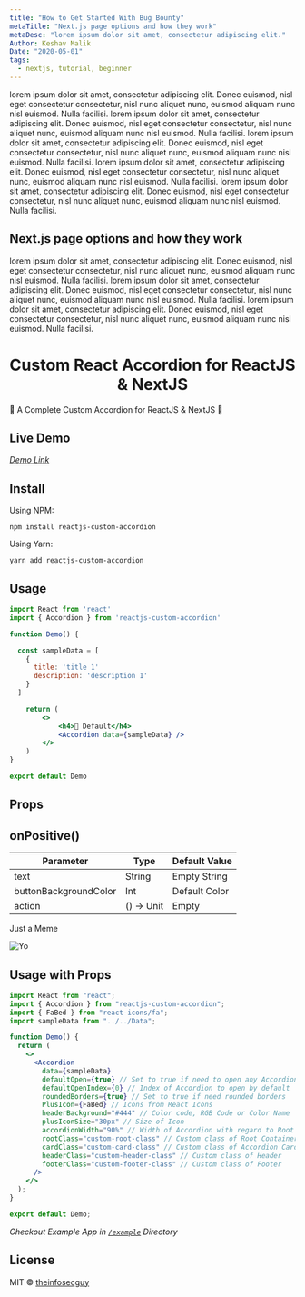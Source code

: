 ```yaml
---
title: "How to Get Started With Bug Bounty"
metaTitle: "Next.js page options and how they work"
metaDesc: "lorem ipsum dolor sit amet, consectetur adipiscing elit."
Author: Keshav Malik
Date: "2020-05-01"
tags:
  - nextjs, tutorial, beginner
---
```


lorem ipsum dolor sit amet, consectetur adipiscing elit. Donec euismod, nisl eget consectetur consectetur, nisl nunc aliquet nunc, euismod aliquam nunc nisl euismod. Nulla facilisi. lorem ipsum dolor sit amet, consectetur adipiscing elit. Donec euismod, nisl eget consectetur consectetur, nisl nunc aliquet nunc, euismod aliquam nunc nisl euismod. Nulla facilisi. lorem ipsum dolor sit amet, consectetur adipiscing elit. Donec euismod, nisl eget consectetur consectetur, nisl nunc aliquet nunc, euismod aliquam nunc nisl euismod. Nulla facilisi. lorem ipsum dolor sit amet, consectetur adipiscing elit. Donec euismod, nisl eget consectetur consectetur, nisl nunc aliquet nunc, euismod aliquam nunc nisl euismod. Nulla facilisi. lorem ipsum dolor sit amet, consectetur adipiscing elit. Donec euismod, nisl eget consectetur consectetur, nisl nunc aliquet nunc, euismod aliquam nunc nisl euismod. Nulla facilisi.

## Next.js page options and how they work

lorem ipsum dolor sit amet, consectetur adipiscing elit. Donec euismod, nisl eget consectetur consectetur, nisl nunc aliquet nunc, euismod aliquam nunc nisl euismod. Nulla facilisi. lorem ipsum dolor sit amet, consectetur adipiscing elit. Donec euismod, nisl eget consectetur consectetur, nisl nunc aliquet nunc, euismod aliquam nunc nisl euismod. Nulla facilisi. lorem ipsum dolor sit amet, consectetur adipiscing elit. Donec euismod, nisl eget consectetur consectetur, nisl nunc aliquet nunc, euismod aliquam nunc nisl euismod. Nulla facilisi.

# <center> Custom React Accordion for ReactJS & NextJS </center>

🚀 A Complete Custom Accordion for ReactJS &amp; NextJS 🚀

## Live Demo

_[Demo Link](https://theinfosecguy.github.io/reactjs-custom-accordion/)_

## Install

Using NPM:

```
npm install reactjs-custom-accordion
```

Using Yarn:

```
yarn add reactjs-custom-accordion
```

## Usage

```jsx
import React from 'react'
import { Accordion } from 'reactjs-custom-accordion'

function Demo() {

  const sampleData = [
    {
      title: 'title 1'
      description: 'description 1'
    }
  ]

    return (
        <>
            <h4>🚀 Default</h4>
            <Accordion data={sampleData} />
        </>
    )
}

export default Demo
```

## Props

## onPositive()

| Parameter             | Type       | Default Value |
| --------------------- | ---------- | ------------- |
| text                  | String     | Empty String  |
| buttonBackgroundColor | Int        | Default Color |
| action                | () -> Unit | Empty         |


Just a Meme

![Yo](https://images.unsplash.com/photo-1651627314734-46bdc9212ddc?ixlib=rb-1.2.1&ixid=MnwxMjA3fDB8MHxwaG90by1wYWdlfHx8fGVufDB8fHx8&auto=format&fit=crop&w=387&q=80)


## Usage with Props

```jsx
import React from "react";
import { Accordion } from "reactjs-custom-accordion";
import { FaBed } from "react-icons/fa";
import sampleData from "../../Data";

function Demo() {
  return (
    <>
      <Accordion
        data={sampleData}
        defaultOpen={true} // Set to true if need to open any Accordion by default
        defaultOpenIndex={0} // Index of Accordion to open by default
        roundedBorders={true} // Set to true if need rounded borders
        PlusIcon={FaBed} // Icons from React Icons
        headerBackground="#444" // Color code, RGB Code or Color Name
        plusIconSize="30px" // Size of Icon
        accordionWidth="90%" // Width of Accordion with regard to Root Container
        rootClass="custom-root-class" // Custom class of Root Container
        cardClass="custom-card-class" // Custom class of Accordion Card
        headerClass="custom-header-class" // Custom class of Header
        footerClass="custom-footer-class" // Custom class of Footer
      />
    </>
  );
}

export default Demo;
```

_Checkout Example App in [`/example`](https://github.com/theinfosecguy/reactjs-custom-accordion/tree/main/example) Directory_

## License

MIT © [theinfosecguy](https://github.com/theinfosecguy)
